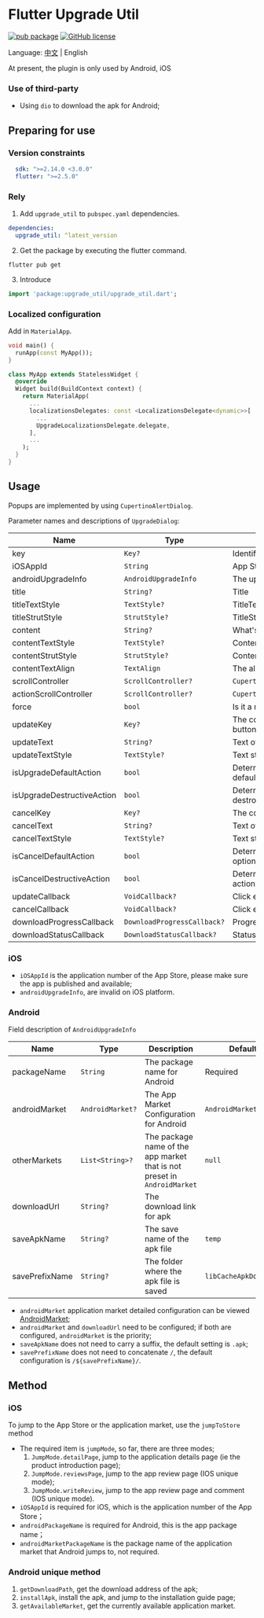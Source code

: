 # Flutter Upgrade Util

[![pub package](https://img.shields.io/pub/v/upgrade_util)](https://pub.dev/packages/upgrade_util)
[![GitHub license](https://img.shields.io/github/license/LiWenHui96/upgrade_util?label=协议&style=flat-square)](https://github.com/LiWenHui96/upgrade_util/blob/master/LICENSE)

Language: [中文](README-ZH.md) | English

At present, the plugin is only used by Android, iOS

### Use of third-party

* Using `dio` to download the apk for Android;

## Preparing for use

### Version constraints

```yaml
  sdk: ">=2.14.0 <3.0.0"
  flutter: ">=2.5.0"
```

### Rely

1. Add `upgrade_util` to `pubspec.yaml` dependencies.

```yaml
dependencies:
  upgrade_util: ^latest_version
```

2. Get the package by executing the flutter command.

```
flutter pub get
```

3. Introduce

```dart
import 'package:upgrade_util/upgrade_util.dart';
```

### Localized configuration

Add in `MaterialApp`.

```dart
void main() {
  runApp(const MyApp());
}

class MyApp extends StatelessWidget {
  @override
  Widget build(BuildContext context) {
    return MaterialApp(
      ...
      localizationsDelegates: const <LocalizationsDelegate<dynamic>>[
        ...
        UpgradeLocalizationsDelegate.delegate,
      ],
      ...
    );
  }
}
```

## Usage

Popups are implemented by using `CupertinoAlertDialog`.

Parameter names and descriptions of `UpgradeDialog`:

| Name                       | Type                        | Description                                                | Default                                       |
|----------------------------|-----------------------------|------------------------------------------------------------|-----------------------------------------------|
| key                        | `Key?`                      | Identifier of the component                                | `ObjectKey(context)`                          |
| iOSAppId                   | `String`                    | App Store number for iOS                                   | Required                                      |
| androidUpgradeInfo         | `AndroidUpgradeInfo`        | The upgrade info for Android                               | Required                                      |
| title                      | `String?`                   | Title                                                      | `UpgradeLocalizations.of(context).title`      |
| titleTextStyle             | `TextStyle?`                | TitleTextStyle                                             | `null`                                        |
| titleStrutStyle            | `StrutStyle?`               | TitleStrutStyle                                            | `null`                                        |
| content                    | `String?`                   | What's new in the version                                  | `UpgradeLocalizations.of(context).content`    |
| contentTextStyle           | `TextStyle?`                | ContentTextStyle                                           | `null`                                        |
| contentStrutStyle          | `StrutStyle?`               | ContentStrutStyle                                          | `null`                                        |
| contentTextAlign           | `TextAlign`                 | The alignment of `content`                                 | `TextAlign.start`                             |
| scrollController           | `ScrollController?`         | `CupertinoAlertDialog.scrollController`                    | `null`                                        |
| actionScrollController     | `ScrollController?`         | `CupertinoAlertDialog.actionScrollController`              | `null`                                        |
| force                      | `bool`                      | Is it a mandatory update                                   | `false`                                       |
| updateKey                  | `Key?`                      | The component identifier for the OK (upgrade) button       | `null`                                        |
| updateText                 | `String?`                   | Text of OK (Upgrade) button                                | `UpgradeLocalizations.of(context).updateText` |
| updateTextStyle            | `TextStyle?`                | Text style for OK (Upgrade) button                         | `null`                                        |
| isUpgradeDefaultAction     | `bool`                      | Determine if the OK (Upgrade) button is the default option | `false`                                       |
| isUpgradeDestructiveAction | `bool`                      | Determine if the OK (Upgrade) button is a destroy action   | `false`                                       |
| cancelKey                  | `Key?`                      | The component identifier for the cancel button             | `null`                                        |
| cancelText                 | `String?`                   | Text of Cancel button                                      | `UpgradeLocalizations.of(context).cancelText` |
| cancelTextStyle            | `TextStyle?`                | Text style for Cancel button                               | `null`                                        |
| isCancelDefaultAction      | `bool`                      | Determine if the Cancel button is the default option       | `false`                                       |
| isCancelDestructiveAction  | `bool`                      | Determine if the Cancel button is a destroy action         | `true`                                        |
| updateCallback             | `VoidCallback?`             | Click event listener for OK (upgrade) button               | `null`                                        |
| cancelCallback             | `VoidCallback?`             | Click event listener for Cancel button                     | `null`                                        |
| downloadProgressCallback   | `DownloadProgressCallback?` | Progress monitoring of download events                     | `null`                                        |
| downloadStatusCallback     | `DownloadStatusCallback?`   | Status listener of download events                         | `null`                                        |

### iOS

* `iOSAppId` is the application number of the App Store, please make sure the app is published and available;
* `androidUpgradeInfo`, are invalid on iOS platform.

### Android

Field description of `AndroidUpgradeInfo`

| Name           | Type             | Description                                                              | Default               |
|----------------|------------------|--------------------------------------------------------------------------|-----------------------|
| packageName    | `String`         | The package name for Android                                             | Required              |
| androidMarket  | `AndroidMarket?` | The App Market Configuration for Android                                 | `AndroidMarket()`     |
| otherMarkets   | `List<String>?`  | The package name of the app market that is not preset in `AndroidMarket` | `null`                |
| downloadUrl    | `String?`        | The download link for apk                                                | ` `                   |
| saveApkName    | `String?`        | The save name of the apk file                                            | `temp`                |
| savePrefixName | `String?`        | The folder where the apk file is saved                                   | `libCacheApkDownload` |

* `androidMarket` application market detailed configuration can be
  viewed [AndroidMarket](lib/src/android/android_market.dart);
* `androidMarket` and `downloadUrl` need to be configured; if both are configured, `androidMarket` is the priority;
* `saveApkName` does not need to carry a suffix, the default setting is `.apk`;
* `savePrefixName` does not need to concatenate `/`, the default configuration is `/${savePrefixName}/`.

## Method

### iOS

To jump to the App Store or the application market, use the `jumpToStore` method

* The required item is `jumpMode`, so far, there are three modes;
    1. `JumpMode.detailPage`, jump to the application details page (ie the product introduction page);
    2. `JumpMode.reviewsPage`, jump to the app review page (IOS unique mode);
    3. `JumpMode.writeReview`, jump to the app review page and comment (IOS unique mode).
* `iOSAppId` is required for iOS, which is the application number of the App Store；
* `androidPackageName` is required for Android, this is the app package name；
* `androidMarketPackageName` is the package name of the application market that Android jumps to, not required.

### Android unique method

1. `getDownloadPath`, get the download address of the apk;
2. `installApk`, install the apk, and jump to the installation guide page;
3. `getAvailableMarket`, get the currently available application market.

